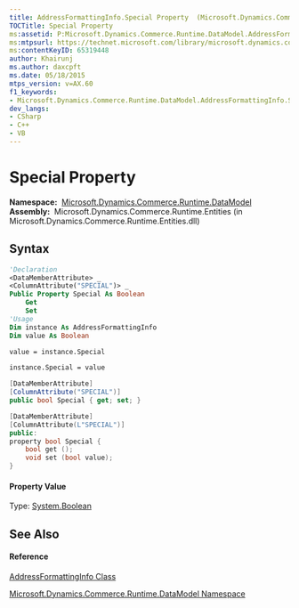 ```yaml
---
title: AddressFormattingInfo.Special Property  (Microsoft.Dynamics.Commerce.Runtime.DataModel)
TOCTitle: Special Property
ms:assetid: P:Microsoft.Dynamics.Commerce.Runtime.DataModel.AddressFormattingInfo.Special
ms:mtpsurl: https://technet.microsoft.com/library/microsoft.dynamics.commerce.runtime.datamodel.addressformattinginfo.special(v=AX.60)
ms:contentKeyID: 65319448
author: Khairunj
ms.author: daxcpft
ms.date: 05/18/2015
mtps_version: v=AX.60
f1_keywords:
- Microsoft.Dynamics.Commerce.Runtime.DataModel.AddressFormattingInfo.Special
dev_langs:
- CSharp
- C++
- VB
---
```


# Special Property

**Namespace:**  [Microsoft.Dynamics.Commerce.Runtime.DataModel](microsoft-dynamics-commerce-runtime-datamodel-namespace.md)  
**Assembly:**  Microsoft.Dynamics.Commerce.Runtime.Entities (in Microsoft.Dynamics.Commerce.Runtime.Entities.dll)

## Syntax

``` vb
'Declaration
<DataMemberAttribute> _
<ColumnAttribute("SPECIAL")> _
Public Property Special As Boolean
    Get
    Set
'Usage
Dim instance As AddressFormattingInfo
Dim value As Boolean

value = instance.Special

instance.Special = value
```

``` csharp
[DataMemberAttribute]
[ColumnAttribute("SPECIAL")]
public bool Special { get; set; }
```

``` c++
[DataMemberAttribute]
[ColumnAttribute(L"SPECIAL")]
public:
property bool Special {
    bool get ();
    void set (bool value);
}
```

#### Property Value

Type: [System.Boolean](https://technet.microsoft.com/library/a28wyd50\(v=ax.60\))  

## See Also

#### Reference

[AddressFormattingInfo Class](addressformattinginfo-class-microsoft-dynamics-commerce-runtime-datamodel.md)

[Microsoft.Dynamics.Commerce.Runtime.DataModel Namespace](microsoft-dynamics-commerce-runtime-datamodel-namespace.md)

